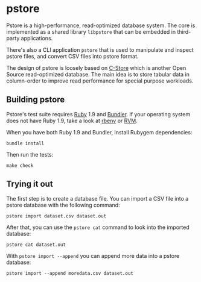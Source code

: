# pstore

Pstore is a high-performance, read-optimized database system. The core
is implemented as a shared library `libpstore` that can be embedded in
third-party applications.

There's also a CLI application `pstore` that is used to manipulate and
inspect pstore files, and convert CSV files into pstore format.

The design of pstore is loosely based on [C-Store][] which is another
Open Source read-optimized database. The main idea is to store tabular
data in column-order to improve read performance for special purpose
workloads.

[C-Store]: http://db.csail.mit.edu/projects/cstore/

## Building pstore

Pstore's test suite requires [Ruby][] 1.9 and [Bundler][]. If your
operating system does not have Ruby 1.9, take a look at [rbenv][] or
[RVM][].

When you have both Ruby 1.9 and Bundler, install Rubygem dependencies:

```
bundle install
```

Then run the tests:

```
make check
```

[Bundler]: http://gembundler.com/
[Ruby]:    http://www.ruby-lang.org/en/
[RVM]:     http://beginrescueend.com/
[rbenv]:   https://github.com/sstephenson/rbenv


## Trying it out

The first step is to create a database file. You can import a CSV file
into a pstore database with the following command:

```
pstore import dataset.csv dataset.out
```

After that, you can use the `pstore cat` command to look into the imported
database:

```
pstore cat dataset.out
```

With `pstore import --append` you can append more data into a pstore database:

```
pstore import --append moredata.csv dataset.out
```
